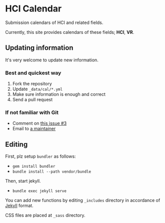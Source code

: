 # HCI Calendar

Submission calendars of HCI and related fields.

Currently, this site provides calendars of these fields; **HCI**, **VR**.

## Updating information

It's very welcome to update new information.

### Best and quickest way

1. Fork the repository
1. Update `_data/cal/*.yml`
1. Make sure information is enough and correct
1. Send a pull request

### If not familiar with Git

- Comment on [this issue #3](https://github.com/hci-calendar/hci-calendar.github.io/issues/3)
- Email to [a maintainer](http://masaogata.com/)

## Editing

First, plz setup `bundler` as follows:
- `gem install bundler`
- `bundle install --path vendor/bundle`

Then, start jekyll.
- `bundle exec jekyll serve`

You can add new functions by editing `_includes` directory in accordance of [Jekyll](https://jekyllrb.com/) format.

CSS files are placed at `_sass` directory.
